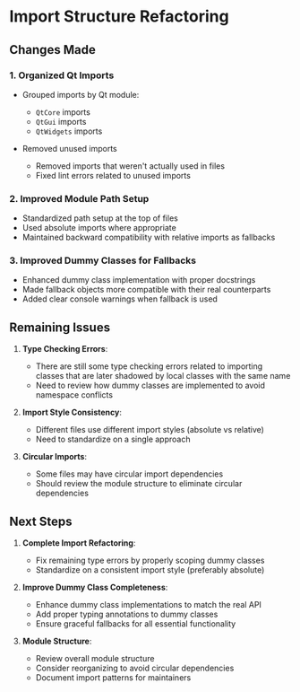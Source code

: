 # Import Structure Refactoring

## Changes Made

### 1. Organized Qt Imports

- Grouped imports by Qt module:
  - `QtCore` imports
  - `QtGui` imports
  - `QtWidgets` imports

- Removed unused imports
  - Removed imports that weren't actually used in files
  - Fixed lint errors related to unused imports

### 2. Improved Module Path Setup

- Standardized path setup at the top of files
- Used absolute imports where appropriate
- Maintained backward compatibility with relative imports as fallbacks

### 3. Improved Dummy Classes for Fallbacks

- Enhanced dummy class implementation with proper docstrings
- Made fallback objects more compatible with their real counterparts
- Added clear console warnings when fallback is used

## Remaining Issues

1. **Type Checking Errors**:
   - There are still some type checking errors related to importing classes that are later shadowed by local classes with the same name
   - Need to review how dummy classes are implemented to avoid namespace conflicts

2. **Import Style Consistency**:
   - Different files use different import styles (absolute vs relative)
   - Need to standardize on a single approach

3. **Circular Imports**:
   - Some files may have circular import dependencies
   - Should review the module structure to eliminate circular dependencies

## Next Steps

1. **Complete Import Refactoring**:
   - Fix remaining type errors by properly scoping dummy classes
   - Standardize on a consistent import style (preferably absolute)

2. **Improve Dummy Class Completeness**:
   - Enhance dummy class implementations to match the real API
   - Add proper typing annotations to dummy classes
   - Ensure graceful fallbacks for all essential functionality

3. **Module Structure**:
   - Review overall module structure
   - Consider reorganizing to avoid circular dependencies
   - Document import patterns for maintainers
